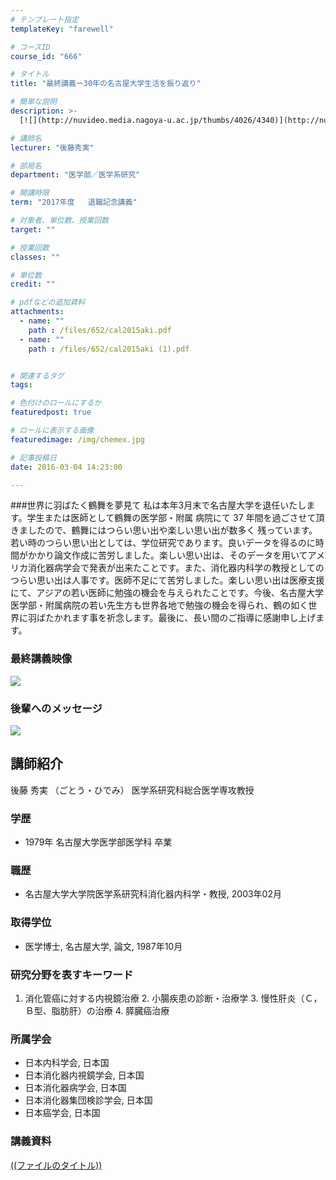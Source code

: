 ```yaml
---
# テンプレート指定
templateKey: "farewell"

# コースID
course_id: "666"

# タイトル
title: "最終講義ー30年の名古屋大学生活を振り返り"

# 簡単な説明
description: >-
  [![](http://nuvideo.media.nagoya-u.ac.jp/thumbs/4026/4340)](http://nuvideo.media.nagoya-u.ac.jp/...

# 講師名
lecturer: "後藤秀実"

# 部局名
department: "医学部／医学系研究"

# 開講時限
term: "2017年度	退職記念講義"

# 対象者、単位数、授業回数
target: ""

# 授業回数
classes: ""

# 単位数
credit: ""

# pdfなどの追加資料
attachments: 
  - name: "" 
    path : /files/652/cal2015aki.pdf
  - name: "" 
    path : /files/652/cal2015aki (1).pdf


# 関連するタグ
tags:

# 色付けのロールにするか
featuredpost: true

# ロールに表示する画像
featuredimage: /img/chemex.jpg

# 記事投稿日
date: 2016-03-04 14:23:00

---
```

###世界に羽ばたく鶴舞を夢見て 私は本年3月末で名古屋大学を退任いたしま す。学生または医師として鶴舞の医学部・附属 病院にて 37 年間を過ごさせて頂きましたので、鶴舞にはつらい思い出や楽しい思い出が数多く 残っています。若い時のつらい思い出としては、学位研究であります。良いデータを得るのに時間がかかり論文作成に苦労しました。楽しい思い出は、そのデータを用いてアメリカ消化器病学会で発表が出来たことです。また、消化器内科学の教授としてのつらい思い出は人事です。医師不足にて苦労しました。楽しい思い出は医療支援にて、アジアの若い医師に勉強の機会を与えられたことです。今後、名古屋大学医学部・附属病院の若い先生方も世界各地で勉強の機会を得られ、鶴の如く世界に羽ばたかれます事を祈念します。最後に、長い間のご指導に感謝申し上げます。 

### 最終講義映像 

[![](http://nuvideo.media.nagoya-u.ac.jp/thumbs/4026/4340)](http://nuvideo.media.nagoya-u.ac.jp/embed/cdbcf1b7f4478deae654e051b6d05013211acc9b) 

### 後輩へのメッセージ 

[![](http://nuvideo.media.nagoya-u.ac.jp/thumbs/4132/4470)](http://nuvideo.media.nagoya-u.ac.jp/embed/c699752b3e812dacc242ef888a99d6d7cb27ee7b)
  
## 講師紹介  
後藤 秀実 （ごとう・ひでみ） 医学系研究科総合医学専攻教授  
### 学歴  
  
* 1979年 名古屋大学医学部医学科 卒業  
### 職歴  
  
* 名古屋大学大学院医学系研究科消化器内科学・教授, 2003年02月  
### 取得学位  
  
* 医学博士, 名古屋大学, 論文, 1987年10月  
### 研究分野を表すキーワード  
1. 消化管癌に対する内視鏡治療 2. 小腸疾患の診断・治療学 3. 慢性肝炎（Ｃ，Ｂ型、脂肪肝）の治療 4. 膵臓癌治療  
### 所属学会  
  
* 日本内科学会, 日本国  
* 日本消化器内視鏡学会, 日本国  
* 日本消化器病学会, 日本国  
* 日本消化器集団検診学会, 日本国  
* 日本癌学会, 日本国
### 講義資料


[((ファイルのタイトル))](/files/666/((ファイル名))) 
